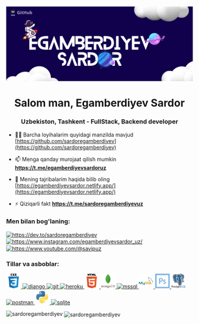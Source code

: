 ![logo](https://github.com/sardoregamberdiyev/sardoregamberdiyev/blob/main/EgamberdiyevSardor.jpg)
<h1 align="center">Salom man, Egamberdiyev Sardor</h1>
<h3 align="center">Uzbekiston, Tashkent - FullStack, Backend developer</h3>

- 👨‍💻 Barcha loyihalarim quyidagi manzilda mavjud [https://github.com/sardoregamberdiyev](https://github.com/sardoregamberdiyev)

- 📫 Menga qanday murojaat qilish mumkin **https://t.me/egamberdiyevsardoruz**

- 📄 Mening tajribalarim haqida bilib oling [https://egamberdiyevsardor.netlify.app/](https://egamberdiyevsardor.netlify.app/)

- ⚡ Qiziqarli fakt **https://t.me/sardoregamberdiyevuz**

<h3 align="left">Men bilan bog'laning:</h3>
<p align="left">
<a href="https://dev.to/sardoregamberdiyev" target="blank"><img align="center" src="https://raw.githubusercontent.com/rahuldkjain/github-profile-readme-generator/master/src/images/icons/Social/devto.svg" alt="https://dev.to/sardoregamberdiyev" height="30" width="40" /></a>
<a href="https://instagram.com/https://www.instagram.com/egamberdiyevsardor_uz/" target="blank"><img align="center" src="https://raw.githubusercontent.com/rahuldkjain/github-profile-readme-generator/master/src/images/icons/Social/instagram.svg" alt="https://www.instagram.com/egamberdiyevsardor_uz/" height="30" width="40" /></a>
<a href="https://www.youtube.com/c/https://www.youtube.com/@savipuz" target="blank"><img align="center" src="https://raw.githubusercontent.com/rahuldkjain/github-profile-readme-generator/master/src/images/icons/Social/youtube.svg" alt="https://www.youtube.com/@savipuz" height="30" width="40" /></a>
</p>

<h3 align="left">Tillar va asboblar:</h3>
<p align="left"> <a href="https://www.w3schools.com/css/" target="_blank" rel="noreferrer"> <img src="https://raw.githubusercontent.com/devicons/devicon/master/icons/css3/css3-original-wordmark.svg" alt="css3" width="40" height="40"/> </a> <a href="https://www.djangoproject.com/" target="_blank" rel="noreferrer"> <img src="https://cdn.worldvectorlogo.com/logos/django.svg" alt="django" width="40" height="40"/> </a> <a href="https://git-scm.com/" target="_blank" rel="noreferrer"> <img src="https://www.vectorlogo.zone/logos/git-scm/git-scm-icon.svg" alt="git" width="40" height="40"/> </a> <a href="https://heroku.com" target="_blank" rel="noreferrer"> <img src="https://www.vectorlogo.zone/logos/heroku/heroku-icon.svg" alt="heroku" width="40" height="40"/> </a> <a href="https://www.w3.org/html/" target="_blank" rel="noreferrer"> <img src="https://raw.githubusercontent.com/devicons/devicon/master/icons/html5/html5-original-wordmark.svg" alt="html5" width="40" height="40"/> </a> <a href="https://www.mongodb.com/" target="_blank" rel="noreferrer"> <img src="https://raw.githubusercontent.com/devicons/devicon/master/icons/mongodb/mongodb-original-wordmark.svg" alt="mongodb" width="40" height="40"/> </a> <a href="https://www.microsoft.com/en-us/sql-server" target="_blank" rel="noreferrer"> <img src="https://www.svgrepo.com/show/303229/microsoft-sql-server-logo.svg" alt="mssql" width="40" height="40"/> </a> <a href="https://www.mysql.com/" target="_blank" rel="noreferrer"> <img src="https://raw.githubusercontent.com/devicons/devicon/master/icons/mysql/mysql-original-wordmark.svg" alt="mysql" width="40" height="40"/> </a> <a href="https://www.photoshop.com/en" target="_blank" rel="noreferrer"> <img src="https://raw.githubusercontent.com/devicons/devicon/master/icons/photoshop/photoshop-line.svg" alt="photoshop" width="40" height="40"/> </a> <a href="https://www.postgresql.org" target="_blank" rel="noreferrer"> <img src="https://raw.githubusercontent.com/devicons/devicon/master/icons/postgresql/postgresql-original-wordmark.svg" alt="postgresql" width="40" height="40"/> </a> <a href="https://postman.com" target="_blank" rel="noreferrer"> <img src="https://www.vectorlogo.zone/logos/getpostman/getpostman-icon.svg" alt="postman" width="40" height="40"/> </a> <a href="https://www.python.org" target="_blank" rel="noreferrer"> <img src="https://raw.githubusercontent.com/devicons/devicon/master/icons/python/python-original.svg" alt="python" width="40" height="40"/> </a> <a href="https://www.sqlite.org/" target="_blank" rel="noreferrer"> <img src="https://www.vectorlogo.zone/logos/sqlite/sqlite-icon.svg" alt="sqlite" width="40" height="40"/> </a> </p>

<p><img align="left" src="https://github-readme-stats.vercel.app/api/top-langs?username=sardoregamberdiyev&show_icons=true&locale=en&layout=compact" alt="sardoregamberdiyev" /></p>

<p>&nbsp;<img align="center" src="https://github-readme-stats.vercel.app/api?username=sardoregamberdiyev&show_icons=true&locale=en" alt="sardoregamberdiyev" /></p>

